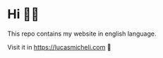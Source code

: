 # Hi 👋🏻

This repo contains my website in english language.

Visit it in https://lucasmicheli.com 👀
